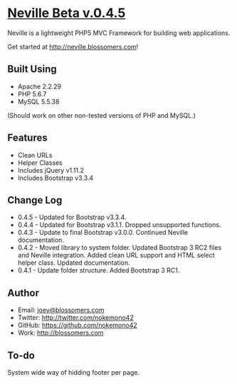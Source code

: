 [Neville Beta v.0.4.5](http://neville.blossomers.com)
====================

Neville is a lightweight PHP5 MVC Framework for building web applications.

Get started at http://neville.blossomers.com!

Built Using
-----------
* Apache 2.2.29
* PHP 5.6.7
* MySQL 5.5.38

(Should work on other non-tested versions of PHP and MySQL.)

Features
--------
* Clean URLs
* Helper Classes
* Includes jQuery v1.11.2
* Includes Bootstrap v3.3.4

Change Log
----------
* 0.4.5 - Updated for Bootstrap v3.3.4.
* 0.4.4 - Updated for Bootstrap v3.1.1. Dropped unsupported functions.
* 0.4.3 - Update to final Bootstrap v3.0.0. Continued Neville documentation.
* 0.4.2 - Moved library to system folder. Updated Bootstrap 3 RC2 files and Neville integration. Added clean URL support and HTML select helper class. Updated documentation.
* 0.4.1 - Update folder structure. Added Bootstrap 3 RC1.

Author
------
* Email: joey@blossomers.com
* Twitter: http://twitter.com/nokemono42
* GitHub: https://github.com/nokemono42
* Work: http://blossomers.com


To-do
------
System wide way of hidding footer per page.